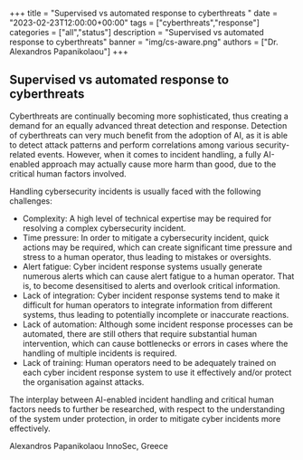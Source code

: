 +++
title = "Supervised vs automated response to cyberthreats "
date = "2023-02-23T12:00:00+00:00"
tags = ["cyberthreats","response"]
categories = ["all","status"]
description = "Supervised vs automated response to cyberthreats"
banner = "img/cs-aware.png"
authors = ["Dr. Alexandros Papanikolaou"]
+++

## Supervised vs automated response to cyberthreats

Cyberthreats are continually becoming more sophisticated, thus creating a demand for an equally advanced threat detection and response. Detection of cyberthreats can very much benefit from the adoption of AI, as it is able to detect attack patterns and perform correlations among various security-related events. However, when it comes to incident handling, a fully AI-enabled approach may actually cause more harm than good, due to the critical human factors involved.

Handling cybersecurity incidents is usually faced with the following challenges:

 * Complexity: A high level of technical expertise may be required for resolving a complex cybersecurity incident.
 * Time pressure: In order to mitigate a cybersecurity incident, quick actions may be required, which can create significant time pressure and stress to a human operator, thus leading to mistakes or oversights.
 * Alert fatigue: Cyber incident response systems usually generate numerous alerts which can cause alert fatigue to a human operator. That is, to become desensitised to alerts and overlook critical information.
 * Lack of integration: Cyber incident response systems tend to make it difficult for human operators to integrate information from different systems, thus leading to potentially incomplete or inaccurate reactions.
 * Lack of automation: Although some incident response processes can be automated, there are still others that require substantial human intervention, which can cause bottlenecks or errors in cases where the handling of multiple incidents is required.
 * Lack of training: Human operators need to be adequately trained on each cyber incident response system to use it effectively and/or protect the organisation against attacks.

The interplay between AI-enabled incident handling and critical human factors needs to further be researched, with respect to the understanding of the system under protection, in order to mitigate cyber incidents more effectively.

Alexandros Papanikolaou
InnoSec, Greece
